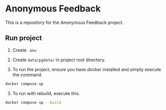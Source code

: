 # Anonymous Feedback

This is a repository for the Anonymous Feedback project.

## Run project

1. Create `.env`

2. Create `data/pgdata/` in project root directory.

2. To run the project, ensure you have docker installed and simply execute the command.
```bash 
docker compose up
```

3. To run with rebuild, execute this.
```bash 
docker compose up --build
```
